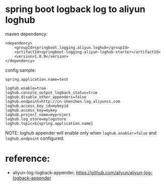 # spring boot logback log to aliyun loghub

maven dependency:
```
<dependency>
    <groupId>springboot.logging.aliyun.loghub</groupId>
    <artifactId>springboot-logging-aliyun-loghub-starter</artifactId>
    <version>1.0.0</version>
</dependency>
```

config sample:
```
spring.application.name=test

loghub.enable=true
loghub.console_output_logback_status=true
loghub.disable_other_appenders=false
loghub.endpoint=http://cn-shenzhen.log.aliyuncs.com
loghub.access_key_id=mykeyid
loghub.access_key=mykey
loghub.project_name=myproject
loghub.log_store=mylogstore
loghub.topic=${spring.application.name}
```

NOTE: loghub appender will enable only when `loghub.enable!=false`  and `loghub.endpoint` configured.

# reference:
- aliyun-log-logback-appender, https://github.com/aliyun/aliyun-log-logback-appender